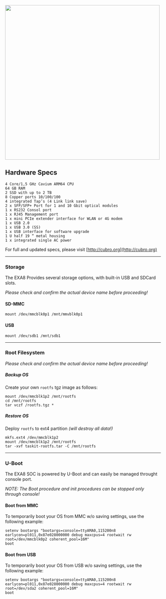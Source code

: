 <img src="http://cubro.org/images/EXA8_Banner.jpg" width=500>

## Hardware Specs
```
4 Core/1,5 GHz Cavium ARM64 CPU
64 GB RAM
2 SSD with up to 2 TB
8 Copper ports 10/100/100
4 integrated Tap’s (4 Link link save)
2 x SFP/SFP+ Port for 1 and 10 Gbit optical modules
1 x RS232 Consol port
1 x RJ45 Management port
1 x mini PCIe extender interface for WLAN or 4G modem
1 x USB 2.0
1 x USB 3.0 (SS)
1 x USB interface for software upgrade
1 U half 19 “ metal housing
1 x integrated single AC power
```

For full and updated specs, please visit [http://cubro.org](http://cubro.org)

-----------

### Storage
The EXA8 Provides several storage options, with built-in USB and SDCard slots.

*Please check and confirm the actual device name before proceeding!*

#### SD-MMC
```
mount /dev/mmcblk0p1 /mnt/mmvblk0p1
```
#### USB
```
mount /dev/sdb1 /mnt/sdb1
```

----------

### Root Filesystem
*Please check and confirm the actual device name before proceeding!*


##### Backup OS
Create your own `rootfs` tgz image as follows:
```
mount /dev/mmcblk1p2 /mnt/rootfs
cd /mnt/rootfs
tar vczf /rootfs.tgz *
```
##### Restore OS
Deploy `rootfs` to ext4 partition *(will destroy all data!)*
```
mkfs.ext4 /dev/mmcblk1p2
mount /dev/mmcblk1p2 /mnt/rootfs
tar -xvf taskit-rootfs.tar -C /mnt/rootfs
```

----------

### U-Boot
The EXA8 SOC is powered by U-Boot and can easily be managed throught console port.

*NOTE: The Boot procedure and init procedures can be stopped only through console!*

#### Boot from MMC
To temporarily boot your OS from MMC w/o saving settings, use the following example:
```
setenv bootargs "bootargs=console=ttyAMA0,115200n8 earlycon=pl011,0x87e028000000 debug maxcpus=4 rootwait rw root=/dev/mmcblk0p2 coherent_pool=16M"
boot
```
#### Boot from USB
To temporarily boot your OS from USB w/o saving settings, use the following example:
```
setenv bootargs "bootargs=console=ttyAMA0,115200n8 earlycon=pl011,0x87e028000000 debug maxcpus=4 rootwait rw root=/dev/sda2 coherent_pool=16M"
boot
```

